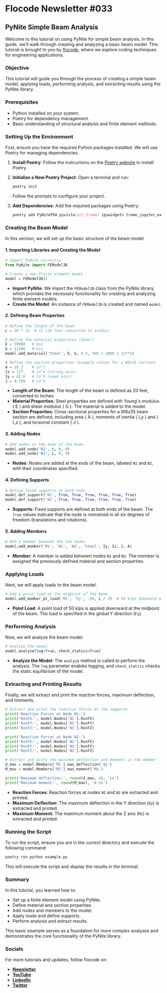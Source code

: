 # Flocode Newsletter #033

## PyNite Simple Beam Analysis

Welcome to this tutorial on using PyNite for simple beam analysis. In this guide, we'll walk through creating and analyzing a basic beam model. This tutorial is brought to you by [flocode](https://flocode.substack.com/), where we explore coding techniques for engineering applications.

### Objective

This tutorial will guide you through the process of creating a simple beam model, applying loads, performing analysis, and extracting results using the PyNite library.

### Prerequisites

- Python installed on your system.
- Poetry for dependency management.
- Basic understanding of structural analysis and finite element methods.

### Setting Up the Environment

First, ensure you have the required Python packages installed. We will use Poetry for managing dependencies.

1. **Install Poetry**:
   Follow the instructions on the [Poetry website](https://python-poetry.org/docs/#installation) to install Poetry.

2. **Initialize a New Poetry Project**:
   Open a terminal and run:

   ```sh
   poetry init
   ```

   Follow the prompts to configure your project.

3. **Add Dependencies**:
   Add the required packages using Poetry:

   ```sh
   poetry add PyNiteFEA pyvista[all,trame] ipywidgets trame_jupyter_extension
   ```

### Creating the Beam Model

In this section, we will set up the basic structure of the beam model.

#### 1. Importing Libraries and Creating the Model

```python
# Import PyNite correctly
from PyNite import FEModel3D

# Create a new finite element model
model = FEModel3D()
```

- **Import PyNite**: We import the `FEModel3D` class from the PyNite library, which provides the necessary functionality for creating and analyzing finite element models.
- **Create the Model**: An instance of `FEModel3D` is created and named `model`.

#### 2. Defining Beam Properties

```python
# Define the length of the beam
L = 20 * 12  # in (20 feet converted to inches)

# Define the material properties (Steel)
E = 29000   # ksi
G = 11200   # ksi
model.add_material('Steel', E, G, 0.3, 490 / 1000 / 12**3)

# Define the section properties (example values for a W8x35 section)
A = 10.3    # in^2
Iz = 127    # in^4 (strong axis)
Iy = 42.6   # in^4 (weak axis)
J = 0.769   # in^4
```

- **Length of the Beam**: The length of the beam is defined as 20 feet, converted to inches.
- **Material Properties**: Steel properties are defined with Young's modulus \( E \) and shear modulus \( G \). The material is added to the model.
- **Section Properties**: Cross-sectional properties for a W8x35 beam section are defined, including area \( A \), moments of inertia \( I_y \) and \( I_z \), and torsional constant \( J \).

#### 3. Adding Nodes

```python
# Add nodes at the ends of the beam
model.add_node('N1', 0, 0, 0)
model.add_node('N2', L, 0, 0)
```

- **Nodes**: Nodes are added at the ends of the beam, labeled `N1` and `N2`, with their coordinates specified.

#### 4. Defining Supports

```python
# Define fixed supports at both ends
model.def_support('N1', True, True, True, True, True, True)
model.def_support('N2', True, True, True, True, True, True)
```

- **Supports**: Fixed supports are defined at both ends of the beam. The `True` values indicate that the node is restrained in all six degrees of freedom (translations and rotations).

#### 5. Adding Members

```python
# Add a member between the two nodes
model.add_member('M1', 'N1', 'N2', 'Steel', Iy, Iz, J, A)
```

- **Member**: A member is added between nodes `N1` and `N2`. The member is assigned the previously defined material and section properties.

### Applying Loads

Next, we will apply loads to the beam model.

```python
# Add a point load at the midpoint of the beam
model.add_member_pt_load('M1', 'Fy', -50, L / 2)  # 50 kips downward at midspan
```

- **Point Load**: A point load of 50 kips is applied downward at the midpoint of the beam. The load is specified in the global Y direction (`Fy`).

### Performing Analysis

Now, we will analyze the beam model.

```python
# Analyze the model
model.analyze(log=True, check_statics=True)
```

- **Analyze the Model**: The `analyze` method is called to perform the analysis. The `log` parameter enables logging, and `check_statics` checks the static equilibrium of the model.

### Extracting and Printing Results

Finally, we will extract and print the reaction forces, maximum deflection, and moments.

```python
# Extract and print the reaction forces at the supports
print('Reaction Forces at Node N1:')
print('RxnFX:', model.Nodes['N1'].RxnFX)
print('RxnFY:', model.Nodes['N1'].RxnFY)
print('RxnFZ:', model.Nodes['N1'].RxnFZ)

print('Reaction Forces at Node N2:')
print('RxnFX:', model.Nodes['N2'].RxnFX)
print('RxnFY:', model.Nodes['N2'].RxnFY)
print('RxnFZ:', model.Nodes['N2'].RxnFZ)

# Extract and print the maximum deflection and moments in the member
d_max = model.Members['M1'].max_deflection('dy')
M_max = model.Members['M1'].max_moment('Mz')

print('Maximum deflection:', round(d_max, 4), 'in')
print('Maximum moment:', round(M_max), 'k-in')
```

- **Reaction Forces**: Reaction forces at nodes `N1` and `N2` are extracted and printed.
- **Maximum Deflection**: The maximum deflection in the Y direction (`dy`) is extracted and printed.
- **Maximum Moment**: The maximum moment about the Z axis (`Mz`) is extracted and printed.

### Running the Script

To run the script, ensure you are in the correct directory and execute the following command:

```sh
poetry run python example.py
```

This will execute the script and display the results in the terminal.

### Summary

In this tutorial, you learned how to:

- Set up a finite element model using PyNite.
- Define material and section properties.
- Add nodes and members to the model.
- Apply loads and define supports.
- Perform analysis and extract results.

This basic example serves as a foundation for more complex analyses and demonstrates the core functionality of the PyNite library.

### Socials

For more tutorials and updates, follow flocode on:

- [**Newsletter**](https://flocode.substack.com/)
- [**YouTube**](https://www.youtube.com/channel/UC51qm0xOHhJRImfKNwfH_Qw)
- [**LinkedIn**](https://www.linkedin.com/in/james-o-reilly-engineering/)
- [**Twitter**](http://x.com/flocode_dev)